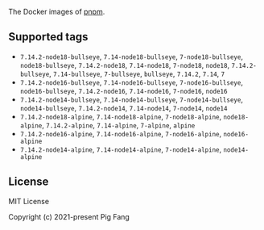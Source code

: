 The Docker images of [pnpm](https://pnpm.io).

## Supported tags

- `7.14.2-node18-bullseye`, `7.14-node18-bullseye`, `7-node18-bullseye`, `node18-bullseye`, `7.14.2-node18`, `7.14-node18`, `7-node18`, `node18`, `7.14.2-bullseye`, `7.14-bullseye`, `7-bullseye`, `bullseye`, `7.14.2`, `7.14`, `7`
- `7.14.2-node16-bullseye`, `7.14-node16-bullseye`, `7-node16-bullseye`, `node16-bullseye`, `7.14.2-node16`, `7.14-node16`, `7-node16`, `node16`
- `7.14.2-node14-bullseye`, `7.14-node14-bullseye`, `7-node14-bullseye`, `node14-bullseye`, `7.14.2-node14`, `7.14-node14`, `7-node14`, `node14`
- `7.14.2-node18-alpine`, `7.14-node18-alpine`, `7-node18-alpine`, `node18-alpine`, `7.14.2-alpine`, `7.14-alpine`, `7-alpine`, `alpine`
- `7.14.2-node16-alpine`, `7.14-node16-alpine`, `7-node16-alpine`, `node16-alpine`
- `7.14.2-node14-alpine`, `7.14-node14-alpine`, `7-node14-alpine`, `node14-alpine`

## License

MIT License

Copyright (c) 2021-present Pig Fang
